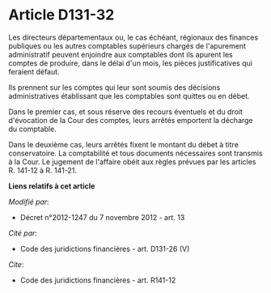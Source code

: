 # Article D131-32

Les   directeurs départementaux ou, le cas échéant, régionaux des finances publiques  ou les autres comptables supérieurs
chargés de l'apurement administratif peuvent enjoindre aux comptables dont ils apurent les comptes de produire, dans le délai
d'un mois, les pièces justificatives qui feraient défaut. 

Ils prennent sur les comptes qui leur sont soumis des décisions administratives établissant que les comptables sont quittes
ou en débet. 

Dans le premier cas, et sous réserve des recours éventuels et du droit d'évocation de la Cour des comptes, leurs arrêtés
emportent la décharge du comptable. 

Dans le deuxième cas, leurs arrêtés fixent le montant du débet à titre conservatoire. La comptabilité et tous documents
nécessaires sont transmis à la Cour. Le jugement de l'affaire obéit aux règles prévues par les articles R. 141-12 à R.
141-21.

**Liens relatifs à cet article**

_Modifié par_:

  - Décret n°2012-1247 du 7 novembre 2012 - art. 13

_Cité par_:

  - Code des juridictions financières - art. D131-26 (V)

_Cite_:

  - Code des juridictions financières - art. R141-12
